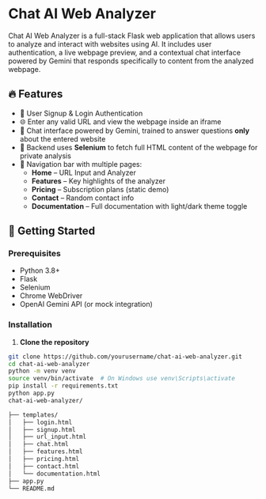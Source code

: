 # Chat AI Web Analyzer

Chat AI Web Analyzer is a full-stack Flask web application that allows users to analyze and interact with websites using AI. It includes user authentication, a live webpage preview, and a contextual chat interface powered by Gemini that responds specifically to content from the analyzed webpage.

## 🔥 Features

- 🔐 User Signup & Login Authentication
- 🌐 Enter any valid URL and view the webpage inside an iframe
- 🤖 Chat interface powered by Gemini, trained to answer questions **only** about the entered website
- 🧠 Backend uses **Selenium** to fetch full HTML content of the webpage for private analysis
- 🧭 Navigation bar with multiple pages:
  - **Home** – URL Input and Analyzer
  - **Features** – Key highlights of the analyzer
  - **Pricing** – Subscription plans (static demo)
  - **Contact** – Random contact info
  - **Documentation** – Full documentation with light/dark theme toggle

## 🚀 Getting Started

### Prerequisites

- Python 3.8+
- Flask
- Selenium
- Chrome WebDriver
- OpenAI Gemini API (or mock integration)

### Installation

1. **Clone the repository**

```bash
git clone https://github.com/yourusername/chat-ai-web-analyzer.git
cd chat-ai-web-analyzer
python -m venv venv
source venv/bin/activate  # On Windows use venv\Scripts\activate
pip install -r requirements.txt
python app.py
chat-ai-web-analyzer/

├── templates/
│   ├── login.html
│   ├── signup.html
│   ├── url_input.html
│   ├── chat.html
│   ├── features.html
│   ├── pricing.html
│   ├── contact.html
│   └── documentation.html
├── app.py
└── README.md
